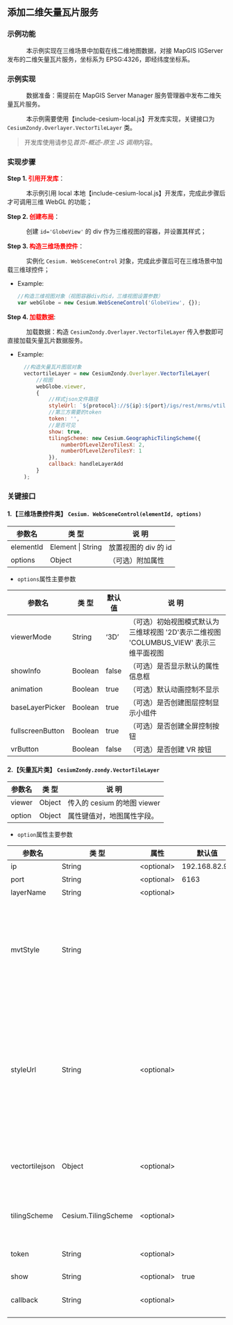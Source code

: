 ## 添加二维矢量瓦片服务

### 示例功能

&ensp; &ensp; &ensp; &ensp; 本示例实现在三维场景中加载在线二维地图数据，对接 MapGIS IGServer 发布的二维矢量瓦片服务，坐标系为 EPSG:4326，即经纬度坐标系。

### 示例实现

&ensp; &ensp; &ensp; &ensp; 数据准备：需提前在 MapGIS Server Manager 服务管理器中发布二维矢量瓦片服务。

&ensp; &ensp; &ensp; &ensp; 本示例需要使用【include-cesium-local.js】开发库实现，关键接口为 `CesiumZondy.Overlayer.VectorTileLayer` 类。

> 开发库使用请参见*首页-概述-原生 JS 调用*内容。

### 实现步骤

**Step 1. <font color=red>引用开发库</font>**：

&ensp; &ensp; &ensp; &ensp; 本示例引用 local 本地【include-cesium-local.js】开发库，完成此步骤后才可调用三维 WebGL 的功能；

**Step 2. <font color=red>创建布局</font>**：

&ensp; &ensp; &ensp; &ensp; 创建 `id='GlobeView'` 的 div 作为三维视图的容器，并设置其样式；

**Step 3. <font color=red>构造三维场景控件</font>**：

&ensp; &ensp; &ensp; &ensp; 实例化 `Cesium. WebSceneControl` 对象，完成此步骤后可在三维场景中加载三维球控件；

-   Example:
    ```javascript
    //构造三维视图对象（视图容器div的id，三维视图设置参数）
    var webGlobe = new Cesium.WebSceneControl('GlobeView', {});
    ```

**Step 4. <font color=red>加载数据</font>**:

&ensp; &ensp; &ensp; &ensp; 加载数据：构造 `CesiumZondy.Overlayer.VectorTileLayer` 传入参数即可直接加载矢量瓦片数据服务。

-   Example:
    ```javascript
      //构造矢量瓦片图层对象
      vectortileLayer = new CesiumZondy.Overlayer.VectorTileLayer(
          //视图
          webGlobe.viewer,
          {
              //样式json文件路径
              styleUrl: `${protocol}://${ip}:${port}/igs/rest/mrms/vtiles/styles/OSM全中国经纬度.json`,
              //第三方需要的token
              token: '',
              //是否可见
              show: true,
              tilingScheme: new Cesium.GeographicTilingScheme({
                  numberOfLevelZeroTilesX: 2,
                  numberOfLevelZeroTilesY: 1
              }),
              callback: handleLayerAdd
          }
      );
    ```

### 关键接口

#### 1.【三维场景控件类】 `Cesium. WebSceneControl(elementId, options)`

| 参数名    | 类 型             | 说 明                |
| --------- | ----------------- | -------------------- |
| elementId | Element \| String | 放置视图的 div 的 id |
| options   | Object            | （可选）附加属性     |

-   `options`属性主要参数

| 参数名           | 类 型   | 默认值 | 说 明                                                                                  |
| ---------------- | ------- | ------ | -------------------------------------------------------------------------------------- |
| viewerMode       | String  | ‘3D’   | （可选）初始视图模式默认为三维球视图 '2D'表示二维视图 'COLUMBUS_VIEW' 表示三维平面视图 |
| showInfo         | Boolean | false  | （可选）是否显示默认的属性信息框                                                       |
| animation        | Boolean | true   | （可选）默认动画控制不显示                                                             |
| baseLayerPicker  | Boolean | true   | （可选）是否创建图层控制显示小组件                                                     |
| fullscreenButton | Boolean | true   | （可选）是否创建全屏控制按钮                                                           |
| vrButton         | Boolean | false  | （可选）是否创建 VR 按钮                                                               |

#### 2.【矢量瓦片类】 `CesiumZondy.zondy.VectorTileLayer`

| 参数名 | 类 型  | 说 明                       |
| ------ | ------ | --------------------------- |
| viewer | Object | 传入的 cesium 的地图 viewer |
| option | Object | 属性键值对，地图属性字段。  |

-   `option`属性主要参数

| 参数名         | 类 型               | 属性        | 默认值    | 说 明                                                                                                                                                       |
| -------------- | ------------------- | ----------- | --------- | ----------------------------------------------------------------------------------------------------------------------------------------------------------- |
| ip             | String              | \<optional> | 192.168.82.91 | 地图服务 ip                                                                                                                                                 |
| port           | String              | \<optional> | 6163      | 地图服务 port                                                                                                                                               |
| layerName      | String              | \<optional> |           | 地图名                                                                                                                                                      |
| mvtStyle       | String              |             |           | 样式 json 文件路径或者 MVT-JSON 对象，当为 url 时等于 styleUrl；当为 vectortilejson 等于 vectortilejson                                                     |
| styleUrl       | String              | \<optional> |           | 样式 json 文件路径,有 styleUrl 就可以直接读取 styleUrl 里的信息;不然就是加载中地发布的矢量瓦片，使用 ip，port 和 layerName 先拼接 styleUrl 路径再进行查询。 |
| vectortilejson | Object              | \<optional> |           | 矢量瓦片 json 对象,直接取 json 对象，不需要再去请求。                                                                                                       |
| tilingScheme   | Cesium.TilingScheme | \<optional> |           | 矢量瓦片瓦片切分规则：经纬度还是墨卡托                                                                                                                      |
| token          | String              | \<optional> |           | 第三方需要的 token，比如 mapbox                                                                                                                             |
| show           | String              | \<optional> | true      | 是否可见                                                                                                                                                    |
| callback       | String              | \<optional> |           | 加载矢量瓦片成功回调，返回 Provider                                                                                                                         |

